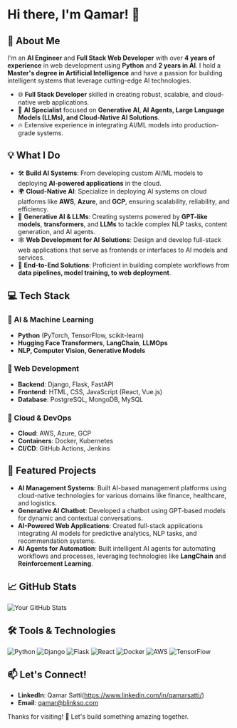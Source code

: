 # Hi there, I'm Qamar! 👋

## 🚀 About Me
I'm an **AI Engineer** and **Full Stack Web Developer** with over **4 years of experience** in web development using **Python** and **2 years in AI**. I hold a **Master's degree in Artificial Intelligence** and have a passion for building intelligent systems that leverage cutting-edge AI technologies.

- 🌐 **Full Stack Developer** skilled in creating robust, scalable, and cloud-native web applications.
- 🤖 **AI Specialist** focused on **Generative AI, AI Agents, Large Language Models (LLMs), and Cloud-Native AI Solutions**.
- 🔥 Extensive experience in integrating AI/ML models into production-grade systems.

## 💡 What I Do
- 🛠️ **Build AI Systems**: From developing custom AI/ML models to deploying **AI-powered applications** in the cloud.
- 🌍 **Cloud-Native AI**: Specialize in deploying AI systems on cloud platforms like **AWS**, **Azure**, and **GCP**, ensuring scalability, reliability, and efficiency.
- 💬 **Generative AI & LLMs**: Creating systems powered by **GPT-like models**, **transformers**, and **LLMs** to tackle complex NLP tasks, content generation, and AI agents.
- 🕸️ **Web Development for AI Solutions**: Design and develop full-stack web applications that serve as frontends or interfaces to AI models and services.
- 🤝 **End-to-End Solutions**: Proficient in building complete workflows from **data pipelines, model training, to web deployment**.

## 💻 Tech Stack
### 🔹 AI & Machine Learning
- **Python** (PyTorch, TensorFlow, scikit-learn)
- **Hugging Face Transformers**, **LangChain**, **LLMOps**
- **NLP, Computer Vision, Generative Models**

### 🔹 Web Development
- **Backend**: Django, Flask, FastAPI
- **Frontend**: HTML, CSS, JavaScript (React, Vue.js)
- **Database**: PostgreSQL, MongoDB, MySQL

### 🔹 Cloud & DevOps
- **Cloud**: AWS, Azure, GCP
- **Containers**: Docker, Kubernetes
- **CI/CD**: GitHub Actions, Jenkins

## 🌟 Featured Projects
- **AI Management Systems**: Built AI-based management platforms using cloud-native technologies for various domains like finance, healthcare, and logistics.
- **Generative AI Chatbot**: Developed a chatbot using GPT-based models for dynamic and contextual conversations.
- **AI-Powered Web Applications**: Created full-stack applications integrating AI models for predictive analytics, NLP tasks, and recommendation systems.
- **AI Agents for Automation**: Built intelligent AI agents for automating workflows and processes, leveraging technologies like **LangChain** and **Reinforcement Learning**.

## 📈 GitHub Stats
![Your GitHub Stats](https://github-readme-stats.vercel.app/api?username=qamarsatti&show_icons=true&theme=radical)

## 🛠️ Tools & Technologies
![Python](https://img.shields.io/badge/Python-3776AB?style=for-the-badge&logo=python&logoColor=white)
![Django](https://img.shields.io/badge/Django-092E20?style=for-the-badge&logo=django&logoColor=white)
![Flask](https://img.shields.io/badge/Flask-000000?style=for-the-badge&logo=flask&logoColor=white)
![React](https://img.shields.io/badge/React-20232A?style=for-the-badge&logo=react&logoColor=61DAFB)
![Docker](https://img.shields.io/badge/Docker-2496ED?style=for-the-badge&logo=docker&logoColor=white)
![AWS](https://img.shields.io/badge/Amazon%20AWS-FF9900?style=for-the-badge&logo=amazon-aws&logoColor=white)
![TensorFlow](https://img.shields.io/badge/TensorFlow-FF6F00?style=for-the-badge&logo=tensorflow&logoColor=white)

## 📫 Let's Connect!
- **LinkedIn**: Qamar Satti(https://www.linkedin.com/in/qamarsatti/)
- **Email**: qamar@blinkso.com

Thanks for visiting! 🚀 Let's build something amazing together. 
